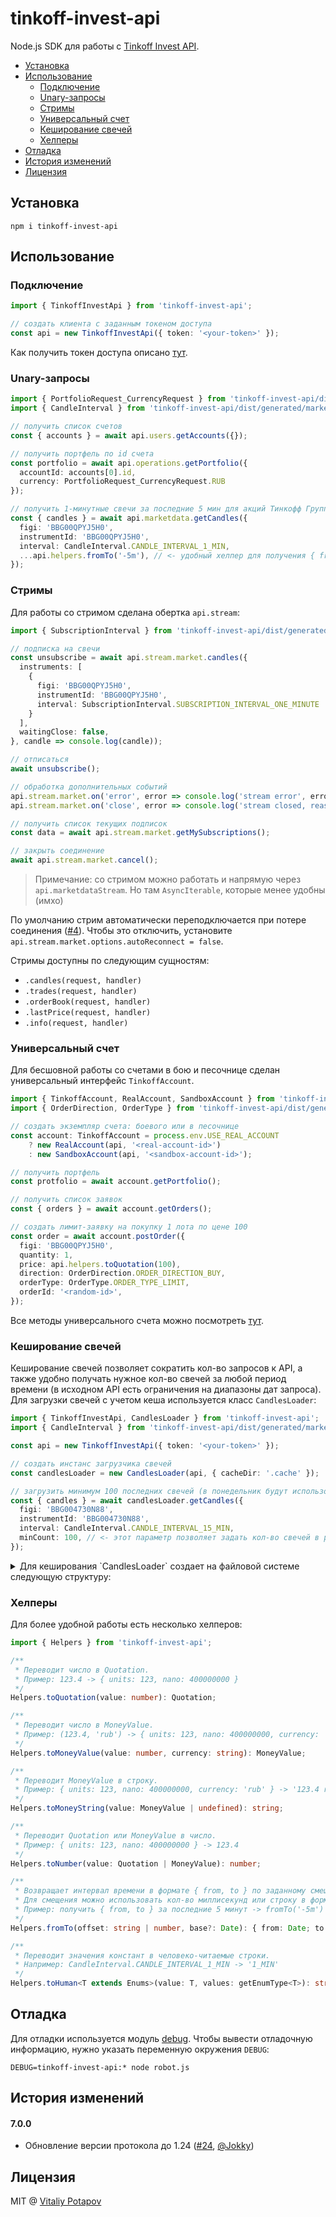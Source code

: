 # tinkoff-invest-api
Node.js SDK для работы с [Tinkoff Invest API](https://tinkoff.github.io/investAPI/).

<!-- toc -->

- [Установка](#%D1%83%D1%81%D1%82%D0%B0%D0%BD%D0%BE%D0%B2%D0%BA%D0%B0)
- [Использование](#%D0%B8%D1%81%D0%BF%D0%BE%D0%BB%D1%8C%D0%B7%D0%BE%D0%B2%D0%B0%D0%BD%D0%B8%D0%B5)
  * [Подключение](#%D0%BF%D0%BE%D0%B4%D0%BA%D0%BB%D1%8E%D1%87%D0%B5%D0%BD%D0%B8%D0%B5)
  * [Unary-запросы](#unary-%D0%B7%D0%B0%D0%BF%D1%80%D0%BE%D1%81%D1%8B)
  * [Стримы](#%D1%81%D1%82%D1%80%D0%B8%D0%BC%D1%8B)
  * [Универсальный счет](#%D1%83%D0%BD%D0%B8%D0%B2%D0%B5%D1%80%D1%81%D0%B0%D0%BB%D1%8C%D0%BD%D1%8B%D0%B9-%D1%81%D1%87%D0%B5%D1%82)
  * [Кеширование свечей](#%D0%BA%D0%B5%D1%88%D0%B8%D1%80%D0%BE%D0%B2%D0%B0%D0%BD%D0%B8%D0%B5-%D1%81%D0%B2%D0%B5%D1%87%D0%B5%D0%B9)
  * [Хелперы](#%D1%85%D0%B5%D0%BB%D0%BF%D0%B5%D1%80%D1%8B)
- [Отладка](#%D0%BE%D1%82%D0%BB%D0%B0%D0%B4%D0%BA%D0%B0)
- [История изменений](#%D0%B8%D1%81%D1%82%D0%BE%D1%80%D0%B8%D1%8F-%D0%B8%D0%B7%D0%BC%D0%B5%D0%BD%D0%B5%D0%BD%D0%B8%D0%B9)
- [Лицензия](#%D0%BB%D0%B8%D1%86%D0%B5%D0%BD%D0%B7%D0%B8%D1%8F)

<!-- tocstop -->

## Установка
```
npm i tinkoff-invest-api
```

## Использование
### Подключение
```ts
import { TinkoffInvestApi } from 'tinkoff-invest-api';

// создать клиента с заданным токеном доступа
const api = new TinkoffInvestApi({ token: '<your-token>' });
```
Как получить токен доступа описано [тут](https://tinkoff.github.io/investAPI/token/).

### Unary-запросы
```ts
import { PortfolioRequest_CurrencyRequest } from 'tinkoff-invest-api/dist/generated/operations.js';
import { CandleInterval } from 'tinkoff-invest-api/dist/generated/marketdata.js';

// получить список счетов
const { accounts } = await api.users.getAccounts({});

// получить портфель по id счета
const portfolio = await api.operations.getPortfolio({
  accountId: accounts[0].id,
  currency: PortfolioRequest_CurrencyRequest.RUB
});

// получить 1-минутные свечи за последние 5 мин для акций Тинкофф Групп
const { candles } = await api.marketdata.getCandles({
  figi: 'BBG00QPYJ5H0',
  instrumentId: 'BBG00QPYJ5H0',
  interval: CandleInterval.CANDLE_INTERVAL_1_MIN,
  ...api.helpers.fromTo('-5m'), // <- удобный хелпер для получения { from, to }
});
```

### Стримы
Для работы со стримом сделана обертка `api.stream`:
```ts
import { SubscriptionInterval } from 'tinkoff-invest-api/dist/generated/marketdata.js';

// подписка на свечи
const unsubscribe = await api.stream.market.candles({
  instruments: [
    {
      figi: 'BBG00QPYJ5H0',
      instrumentId: 'BBG00QPYJ5H0',
      interval: SubscriptionInterval.SUBSCRIPTION_INTERVAL_ONE_MINUTE
    }
  ],
  waitingClose: false,
}, candle => console.log(candle));

// отписаться
await unsubscribe();

// обработка дополнительных событий
api.stream.market.on('error', error => console.log('stream error', error));
api.stream.market.on('close', error => console.log('stream closed, reason:', error));

// получить список текущих подписок
const data = await api.stream.market.getMySubscriptions();

// закрыть соединение
await api.stream.market.cancel();
```
> Примечание: со стримом можно работать и напрямую через `api.marketdataStream`. Но там `AsyncIterable`, которые менее удобны (имхо)

По умолчанию стрим автоматически переподключается при потере соединения ([#4](https://github.com/vitalets/tinkoff-invest-api/issues/4)). Чтобы это отключить, установите `api.stream.market.options.autoReconnect = false`.

Стримы доступны по следующим сущностям:
* `.candles(request, handler)`
* `.trades(request, handler)`
* `.orderBook(request, handler)`
* `.lastPrice(request, handler)`
* `.info(request, handler)`

### Универсальный счет
Для бесшовной работы со счетами в бою и песочнице сделан универсальный интерфейс `TinkoffAccount`.

```ts
import { TinkoffAccount, RealAccount, SandboxAccount } from 'tinkoff-invest-api';
import { OrderDirection, OrderType } from 'tinkoff-invest-api/dist/generated/orders.js';

// создать экземпляр счета: боевого или в песочнице
const account: TinkoffAccount = process.env.USE_REAL_ACCOUNT
    ? new RealAccount(api, '<real-account-id>')
    : new SandboxAccount(api, '<sandbox-account-id>');

// получить портфель
const protfolio = await account.getPortfolio();

// получить список заявок
const { orders } = await account.getOrders();

// создать лимит-заявку на покупку 1 лота по цене 100
const order = await account.postOrder({
  figi: 'BBG00QPYJ5H0',
  quantity: 1,
  price: api.helpers.toQuotation(100),
  direction: OrderDirection.ORDER_DIRECTION_BUY,
  orderType: OrderType.ORDER_TYPE_LIMIT,
  orderId: '<random-id>',
});
```

Все методы универсального счета можно посмотреть [тут](https://github.com/vitalets/tinkoff-invest-api/blob/main/src/account/real.ts).

### Кеширование свечей
Кеширование свечей позволяет сократить кол-во запросов к API, а также удобно получать нужное кол-во свечей за любой период времени (в исходном API есть ограничения на диапазоны дат запроса). Для загрузки свечей с учетом кеша используется класс `CandlesLoader`:
```ts
import { TinkoffInvestApi, CandlesLoader } from 'tinkoff-invest-api';
import { CandleInterval } from 'tinkoff-invest-api/dist/generated/marketdata.js';

const api = new TinkoffInvestApi({ token: '<your-token>' });

// создать инстанс загрузчика свечей
const candlesLoader = new CandlesLoader(api, { cacheDir: '.cache' });

// загрузить минимум 100 последних свечей (в понедельник будут использованы данные пятницы, итп)
const { candles } = await candlesLoader.getCandles({
  figi: 'BBG004730N88',
  instrumentId: 'BBG004730N88',
  interval: CandleInterval.CANDLE_INTERVAL_15_MIN,
  minCount: 100, // <- этот параметр позволяет задать кол-во свечей в результате
});
```

<details>
<summary>Для кеширования `CandlesLoader` создает на файловой системе следующую структуру:</summary>

```
.cache
  candles
    <figi>
      1_min
        2022-05-01.json
        2022-05-02.json
      5_min
        2022-05-01.json
        2022-05-02.json
      15_min
        2022-05-01.json
        2022-05-02.json
      hour
        2022-05-01.json
        2022-05-02.json
      day
        2020.json
        2021.json
        2022.json
```
</details>

### Хелперы
Для более удобной работы есть несколько хелперов:
```ts
import { Helpers } from 'tinkoff-invest-api';

/**
 * Переводит число в Quotation.
 * Пример: 123.4 -> { units: 123, nano: 400000000 }
 */
Helpers.toQuotation(value: number): Quotation;

/**
 * Переводит число в MoneyValue.
 * Пример: (123.4, 'rub') -> { units: 123, nano: 400000000, currency: 'rub' }
 */
Helpers.toMoneyValue(value: number, currency: string): MoneyValue;

/**
 * Переводит MoneyValue в строку.
 * Пример: { units: 123, nano: 400000000, currency: 'rub' } -> '123.4 rub'
 */
Helpers.toMoneyString(value: MoneyValue | undefined): string;

/**
 * Переводит Quotation или MoneyValue в число.
 * Пример: { units: 123, nano: 400000000 } -> 123.4
 */
Helpers.toNumber(value: Quotation | MoneyValue): number;

/**
 * Возвращает интервал времени в формате { from, to } по заданному смещению и базовой дате.
 * Для смещения можно использовать кол-во миллисекунд или строку в формате из https://github.com/vercel/ms.
 * Пример: получить { from, to } за последние 5 минут -> fromTo('-5m')
 */
Helpers.fromTo(offset: string | number, base?: Date): { from: Date; to: Date; };

/**
 * Переводит значения констант в человеко-читаемые строки.
 * Например: CandleInterval.CANDLE_INTERVAL_1_MIN -> '1_MIN'
 */
Helpers.toHuman<T extends Enums>(value: T, values: getEnumType<T>): string;
```

## Отладка
Для отладки используется модуль [debug](https://github.com/debug-js/debug).
Чтобы вывести отладочную информацию, нужно указать переменную окружения `DEBUG`:

```
DEBUG=tinkoff-invest-api:* node robot.js
```

## История изменений

#### 7.0.0
* Обновление версии протокола до 1.24 ([#24](https://github.com/vitalets/tinkoff-invest-api/issues/24), [@Jokky](https://github.com/Jokky))

## Лицензия
MIT @ [Vitaliy Potapov](https://github.com/vitalets)
